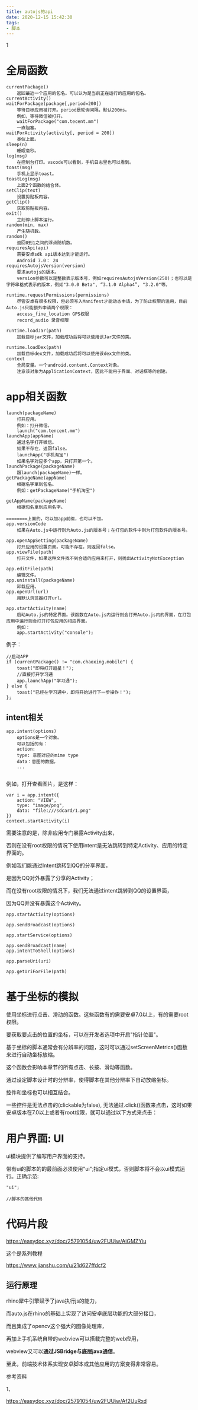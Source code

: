 ```yaml
---
title: autojs的api
date: 2020-12-15 15:42:30
tags:
- 脚本
---
```


1

# 全局函数

```
currentPackage()
	返回最近一个应用的包名。可以认为是当前正在运行的应用的包名。
currentActivity()
waitForPackage(package[,period=200])
	等待目标应用被打开。period是轮询间隔，默认200ms。
	例如，等待微信被打开。
	waitForPackage("com.tecent.mm")
	一直阻塞。
waitForActivity(activity[, period = 200])
	类似上面。
sleep(n)
	睡眠毫秒。
log(msg)
	在控制台打印。vscode可以看到，手机日志里也可以看到。
toast(msg)
	手机上显示toast。
toastLog(msg)
	上面2个函数的结合体。
setClip(text)
	设置剪贴板内容。
getClip()
	获取剪贴板内容。
exit()
	立刻停止脚本运行。
random(min, max)
	产生随机数。
random()
	返回0到1之间的浮点随机数。
requiresApi(api)
	需要安卓sdk api版本达到才能运行。
	Android 7.0： 24
requiresAutojsVersion(version)
	要求autojs的版本。
	version参数可以是整数表示版本号，例如requiresAutojsVersion(250)；也可以是字符串格式表示的版本，例如"3.0.0 Beta", “3.1.0 Alpha4”, "3.2.0"等。
	
runtime.requestPermissions(permissions)
	尽管安卓有很多权限，但必须写入Manifest才能动态申请，为了防止权限的滥用，目前Auto.js只能额外申请两个权限：
    access_fine_location GPS权限
    record_audio 录音权限
    
runtime.loadJar(path)
	加载目标jar文件，加载成功后将可以使用该Jar文件的类。
	
runtime.loadDex(path)
	加载目标dex文件，加载成功后将可以使用该dex文件的类。
context
	全局变量。一个android.content.Context对象。
	注意该对象为ApplicationContext，因此不能用于界面、对话框等的创建。
```

# app相关函数



```
launch(packageName)
	打开应用。
	例如：打开微信。
	launch("com.tencent.mm")
launchApp(appName)
	通过名字打开微信。
	如果不存在，返回false。
	launchApp("手机淘宝")
	如果名字对应多个app，只打开第一个。
launchPackage(packageName)
	跟launch(packageName)一样。
getPackageName(appName)
	根据名字拿到包名。
	例如：getPackageName("手机淘宝")
	
getAppName(packageName)
	根据包名拿到应用名字。
	
========上面的，可以加app前缀，也可以不加。
app.versionCode
	如果在Auto.js中运行则为Auto.js的版本号；在打包的软件中则为打包软件的版本号。
	
app.openAppSetting(packageName)
	打开应用的设置页面。可能不存在，则返回false。
app.viewFile(path)
	打开文件，如果这种文件找不到合适的应用来打开，则抛出ActivityNotException
	
app.editFile(path)
	编辑文件。
app.uninstall(packageName)
	卸载应用。
app.openUrl(url)
	用默认浏览器打开url。
	
app.startActivity(name)
	启动Auto.js的特定界面。该函数在Auto.js内运行则会打开Auto.js内的界面，在打包应用中运行则会打开打包应用的相应界面。
	例如：
	app.startActivity("console");
```





例子：

```
//启动APP
if (currentPackage() != "com.chaoxing.mobile") {
    toast("即将打开超星！");
    //直接打开学习通
    app.launchApp("学习通");
} else {
    toast("已经在学习通中，即将开始进行下一步操作！");
};
```



## intent相关

```
app.intent(options)
	options是一个对象。
	可以包括的有：
	action: 
	type: 意图对应的mime type
	data：意图的数据。
	...
	
```

例如，打开查看图片，是这样：

```
var i = app.intent({
	action: "VIEW",
	type: "image/png",
	data: "file:///sdcard/1.png"
})
context.startActivity(i)
```

需要注意的是，除非应用专门暴露Activity出来，

否则在没有root权限的情况下使用intent是无法跳转到特定Activity、应用的特定界面的。

例如我们能通过Intent跳转到QQ的分享界面，

是因为QQ对外暴露了分享的Activity；

而在没有root权限的情况下，我们无法通过intent跳转到QQ的设置界面，

因为QQ并没有暴露这个Activity。

```
app.startActivity(options)
	
app.sendBroadcast(options)

app.startService(options)

app.sendBroadcast(name)
app.intentToShell(options)

app.parseUri(uri)

app.getUriForFile(path)

```



# 基于坐标的模拟

使用坐标进行点击、滑动的函数。这些函数有的需要安卓7.0以上，有的需要root权限。

要获取要点击的位置的坐标，可以在开发者选项中开启"指针位置"。

基于坐标的脚本通常会有分辨率的问题，这时可以通过setScreenMetrics()函数来进行自动坐标放缩。

这个函数会影响本章节的所有点击、长按、滑动等函数。

通过设定脚本设计时的分辨率，使得脚本在其他分辨率下自动放缩坐标。

控件和坐标也可以相互结合。

一些控件是无法点击的(clickable为false), 无法通过.click()函数来点击，这时如果安卓版本在7.0以上或者有root权限，就可以通过以下方式来点击：



# 用户界面: UI

ui模块提供了编写用户界面的支持。

带有ui的脚本的的最前面必须使用"ui";指定ui模式，否则脚本将不会以ui模式运行。正确示范:

```
"ui";

//脚本的其他代码
```



# 代码片段



https://easydoc.xyz/doc/25791054/uw2FUUiw/AiGMZYiu

这个是系列教程

https://www.jianshu.com/u/21d627ffdcf2



## 运行原理

rhino犀牛引擎赋予了java执行js的能力，

而auto.js在rhino的基础上实现了访问安卓底层功能的大部分接口，

而且集成了opencv这个强大的图像处理库，

再加上手机系统自带的webview可以搭载完整的web应用，

webview又可以**通过JSBridge与底层java通信**。

至此，前端技术体系实现安卓脚本或其他应用的方案变得非常容易。





参考资料

1、

https://easydoc.xyz/doc/25791054/uw2FUUiw/Af2UuRxd
